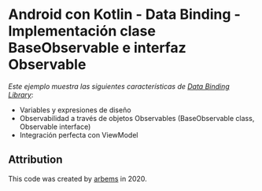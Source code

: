 # Android con Kotlin - Data Binding - Implementación clase BaseObservable e interfaz Observable

*Este ejemplo muestra las siguientes características de [Data Binding Library](https://developer.android.com/topic/libraries/data-binding/index.html)*:

* Variables y expresiones de diseño
* Observabilidad a través de objetos Observables (BaseObservable class, Observable interface)
* Integración perfecta con ViewModel

## Attribution

This code was created by [arbems](https://github.com/arbems) in 2020.